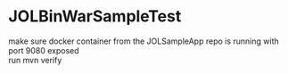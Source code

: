 # JOLBinWarSampleTest

make sure docker container from the JOLSampleApp repo is running with port 9080 exposed  
run mvn verify

